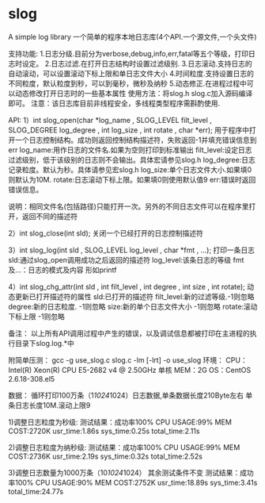 # slog
A simple log library
一个简单的程序本地日志库(4个API.一个源文件,一个头文件)

支持功能:
1.日志分级.目前分为verbose,debug,info,err,fatal等五个等级，打印日志时设定。
2.日志过滤.在打开日志结构时设置过滤级别.
3.日志滚动.支持日志的自动滚动，可以设置滚动下标上限和单日志文件大小
4.时间粒度.支持设置日志的不同粒度，默认粒度到秒，可以到毫秒，微秒及纳秒
5.动态修正.在进程过程中可以动态修改打开日志时的一些基本属性
使用方法：将slog.h slog.c加入源码编译即可。
注意：该日志库目前非线程安全，多线程类型程序需斟酌使用.


API:
1）int slog_open(char *log_name , SLOG_LEVEL filt_level , SLOG_DEGREE log_degree , int log_size , int rotate , char *err);
用于程序中打开一个日志控制结构。成功则返回控制结构描述符，失败返回-1并填充错误信息到err
log_name:用作日志的文件名.如果为空则打印到标准输出
filt_level:设定日志过滤级别，低于该级别的日志则不会输出。具体宏请参见slog.h
log_degree:日志记录粒度。默认为秒。具体请参见宏slog.h
log_size:单个日志文件大小.如果填0则默认为10M.
rotate:日志滚动下标上限。如果填0则使用默认值9
err:错误时返回错误信息。

说明：相同文件名(包括路径)只能打开一次。另外的不同日志文件可以在程序里打开，返回不同的描述符


2）int slog_close(int sld);
关闭一个已经打开的日志控制描述符

3）int slog_log(int sld , SLOG_LEVEL log_level , char *fmt , ...);
打印一条日志
sld:通过slog_open调用成功之后返回的描述符
log_level:该条日志的等级
fmt及...：日志的模式及内容 形如printf

4）int slog_chg_attr(int sld , int filt_level , int degree , int size , int rotate);
动态更新已打开描述符的属性
sld:已打开的描述符
filt_level:新的过滤等级.-1则忽略
degree:新的日志粒度. -1则忽略
size:新的单个日志文件大小 -1则忽略
rotate:滚动下标上限 -1则忽略

备注：
以上所有API调用过程中产生的错误，以及调试信息都被打印在主进程的执行目录下slog.log.*中

附简单压测：
gcc -g use_slog.c slog.c -lm [-lrt] -o use_slog
环境：
CPU：Intel(R) Xeon(R) CPU E5-2682 v4 @ 2.50GHz 单核
MEM：2G
OS：CentOS 2.6.18-308.el5

数据：
循环打印100万条（1*1024*1024）日志数据,单条数据长度210Byte左右
单条日志长度10M.滚动上限9

1)调整日志粒度为秒级:
测试结果：成功率100%
CPU USAGE:99%
MEM COST:2720K
usr_time:1.86s
sys_time:0.25s
total_time:2.11s

2)调整日志粒度为纳秒级:
测试结果：成功率100%
CPU USAGE:99%
MEM COST:2736K
usr_time:2.19s
sys_time:0.32s
total_time:2.52s

3)调整日志数量为1000万条（10*1024*1024） 其余测试条件不变
测试结果：成功率100%
CPU USAGE:90%
MEM COST:2752K
usr_time:18.89s
sys_time:3.41s
total_time:24.77s

